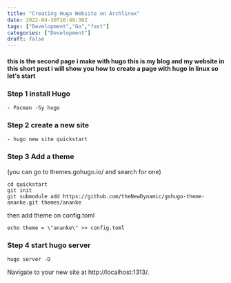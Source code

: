 ```yaml
---
title: "Creating Hugo Website on Archlinux"
date: 2022-04-30T16:49:30Z
tags: ["Development","Go","fast"]
categories: ["Development"]
draft: false
---
```


#### this is the second page i make with hugo this is my blog and my website in this short post i will show you how to create a page with hugo in linux so let's start

### Step 1 install Hugo

```
- Pacman -Sy hugo
```
### Step 2 create a new site
```
- hugo new site quickstart
```
### Step 3 Add a theme 

(you can go to themes.gohugo.io/ and search for one)

```
cd quickstart
git init
git submodule add https://github.com/theNewDynamic/gohugo-theme-ananke.git themes/ananke

```
then add theme on config.toml

```
echo theme = \"ananke\" >> config.toml

```

### Step 4 start hugo server

```
hugo server -D

```

Navigate to your new site at http://localhost:1313/.



